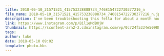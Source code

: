 ```yaml
---
title: 2018-05-10_31571521_415753238888734_7468154722730377216_n
file_name: 2018-05-10_31571521_415753238888734_7468154722730377216_n.jpg
description: I've been troubleshooting this fella for about a month now and finally just got it working 😁
link: https://www.instagram.com/p/Bil1eMdBOjW
thumbnail: https://scontent-arn2-2.cdninstagram.com/vp/0c724f5334e509883b1e1863ce8c5c4c/5CCE0645/t51.2885-15/e35/s240x240/31571521_415753238888734_7468154722730377216_n.jpg?_nc_ht=scontent-arn2-2.cdninstagram.com&ig_cache_key=MTc3NjA2MDc5OTQ4ODY4MjE5OA%3D%3D.2
tags: 
author: luke
date: 2018-05-10 09:02
template: photo.hbs
---
```

